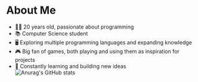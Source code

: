 # About Me

- 👨‍💻 20 years old, passionate about programming  
- 📚 Computer Science student  
- 🖥️ Exploring multiple programming languages and expanding knowledge  
- 🎮 Big fan of games, both playing and using them as inspiration for projects  
- 🚀 Constantly learning and building new ideas  
![Anurag's GitHub stats](https://github-readme-stats.vercel.app/api?username=Gabriel-Monice-F&show_icons=true&theme=merko)

